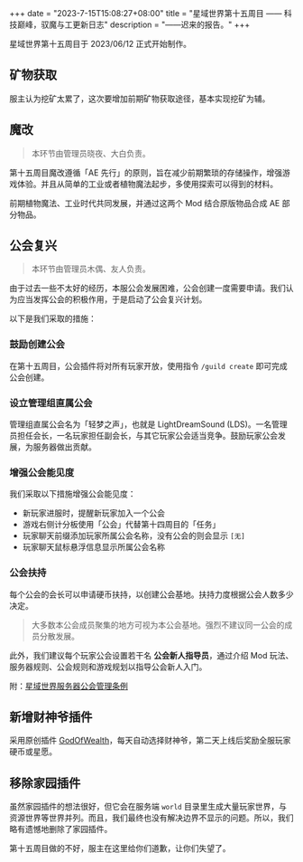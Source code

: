 +++
date        = "2023-7-15T15:08:27+08:00"
title       = "星域世界第十五周目 —— 科技巅峰，驭魔与工更新日志"
description = "——迟来的报告。"
+++

星域世界第十五周目于 2023/06/12 正式开始制作。

## 矿物获取

服主认为挖矿太累了，这次要增加前期矿物获取途径，基本实现挖矿为辅。

## 魔改

> 本环节由管理员晓夜、大白负责。

第十五周目魔改遵循「AE 先行」的原则，旨在减少前期繁琐的存储操作，增强游戏体验。并且从简单的工业或者植物魔法起步，多使用探索可以得到的材料。

前期植物魔法、工业时代共同发展，并通过这两个 Mod 结合原版物品合成 AE 部分物品。

## 公会复兴

> 本环节由管理员木偶、友人负责。

由于过去一些不太好的经历，本服公会发展困难，公会创建一度需要申请。我们认为应当发挥公会的积极作用，于是启动了公会复兴计划。

以下是我们采取的措施：

### 鼓励创建公会

在第十五周目，公会插件将对所有玩家开放，使用指令 `/guild create` 即可完成公会创建。

### 设立管理组直属公会

管理组直属公会名为「轻梦之声」，也就是 LightDreamSound (LDS)。一名管理员担任会长，一名玩家担任副会长，与其它玩家公会适当竞争。鼓励玩家公会发展，为服务器做出贡献。

### 增强公会能见度

我们采取以下措施增强公会能见度：

- 新玩家进服时，提醒新玩家加入一个公会
- 游戏右侧计分板使用「公会」代替第十四周目的「任务」
- 玩家聊天前缀添加玩家所属公会名称，没有公会的则会显示 `[无]`
- 玩家聊天鼠标悬浮信息显示所属公会名称

### 公会扶持

每个公会的会长可以申请硬币扶持，以创建公会基地。扶持力度根据公会人数多少决定。

> 大多数本公会成员聚集的地方可视为本公会基地。强烈不建议同一公会的成员分散发展。

此外，我们建议每个玩家公会设置若干名 **公会新人指导员**，通过介绍 Mod 玩法、服务器规则、公会规则和游戏规划以指导公会新人入门。

附：[星域世界服务器公会管理条例](https://docs.qq.com/doc/DYW9mSVJoaEFqdWZU)

## 新增财神爷插件

采用原创插件 [GodOfWealth](https://github.com/mcstaralliance/GodOfWealth)，每天自动选择财神爷，第二天上线后奖励全服玩家硬币或星愿。

## 移除家园插件

虽然家园插件的想法很好，但它会在服务端 `world` 目录里生成大量玩家世界，与资源世界等世界并列。而且，我们最终也没有解决边界不显示的问题。所以，我们略有遗憾地删除了家园插件。



第十五周目做的不好，服主在这里给你们道歉，让你们失望了。
